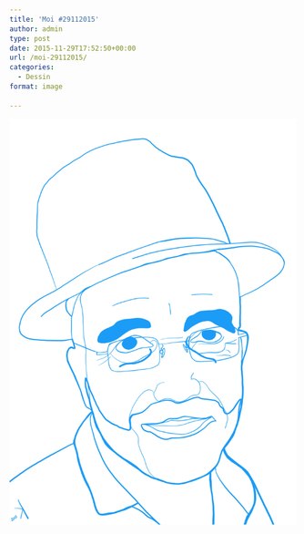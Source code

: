 ```yaml
---
title: 'Moi #29112015'
author: admin
type: post
date: 2015-11-29T17:52:50+00:00
url: /moi-29112015/
categories:
  - Dessin
format: image

---
```

![Moi #29112015](./IMG_0204-0.jpg)